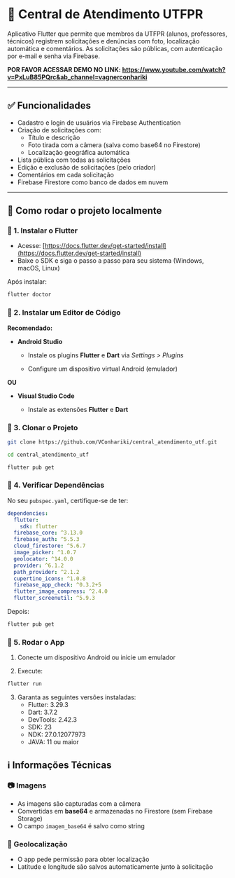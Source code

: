 
# 📱 Central de Atendimento UTFPR

Aplicativo Flutter que permite que membros da UTFPR (alunos, professores, técnicos) registrem solicitações e denúncias com foto, localização automática e comentários. As solicitações são públicas, com autenticação por e-mail e senha via Firebase.

**POR FAVOR ACESSAR DEMO NO LINK: https://www.youtube.com/watch?v=PxLuB85PQrc&ab_channel=vagnerconhariki**

---

## ✅ Funcionalidades

- Cadastro e login de usuários via Firebase Authentication
- Criação de solicitações com:
  - Título e descrição
  - Foto tirada com a câmera (salva como base64 no Firestore)
  - Localização geográfica automática
- Lista pública com todas as solicitações
- Edição e exclusão de solicitações (pelo criador)
- Comentários em cada solicitação
- Firebase Firestore como banco de dados em nuvem

---

## 🚀 Como rodar o projeto localmente

### 🔹 1. Instalar o Flutter

- Acesse: [https://docs.flutter.dev/get-started/install](https://docs.flutter.dev/get-started/install)
- Baixe o SDK e siga o passo a passo para seu sistema (Windows, macOS, Linux)

Após instalar:

```bash
flutter doctor 
```
### 🔹 2. Instalar um Editor de Código

**Recomendado:**
-   **Android Studio**
    
    -   Instale os plugins **Flutter** e **Dart** via _Settings > Plugins_
        
    -   Configure um dispositivo virtual Android (emulador)
       
**OU**

-   **Visual Studio Code**
    
    -   Instale as extensões **Flutter** e **Dart**

### 🔹 3. Clonar o Projeto

```bash
git clone https://github.com/VConhariki/central_atendimento_utf.git
```
```bash
cd central_atendimento_utf
```
```bash
flutter pub get
```
### 🔹 4. Verificar Dependências

No seu `pubspec.yaml`, certifique-se de ter:

```yaml
dependencies:
  flutter:
    sdk: flutter
  firebase_core: ^3.13.0
  firebase_auth: ^5.5.3
  cloud_firestore: ^5.6.7
  image_picker: ^1.0.7
  geolocator: ^14.0.0
  provider: ^6.1.2
  path_provider: ^2.1.2
  cupertino_icons: ^1.0.8
  firebase_app_check: ^0.3.2+5
  flutter_image_compress: ^2.4.0
  flutter_screenutil: ^5.9.3
```

Depois:

```bash
flutter pub get
```

### 🔹 5. Rodar o App

1.  Conecte um dispositivo Android ou inicie um emulador
    
2.  Execute:
    
```bash
flutter run
```
3. Garanta as seguintes versões instaladas:
	 - Flutter: 3.29.3
	 - Dart: 3.7.2
	 - DevTools: 2.42.3
	 - SDK: 23
	 - NDK: 27.0.12077973
	 - JAVA: 11 ou maior



## ℹ️ Informações Técnicas

### 📷 Imagens

-   As imagens são capturadas com a câmera
-   Convertidas em **base64** e armazenadas no Firestore (sem Firebase Storage)
-   O campo `imagem_base64` é salvo como string

### 📍 Geolocalização

-   O app pede permissão para obter localização
-   Latitude e longitude são salvos automaticamente junto à solicitação
